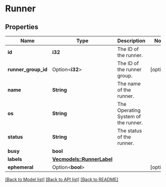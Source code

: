 # Runner

## Properties

Name | Type | Description | Notes
------------ | ------------- | ------------- | -------------
**id** | **i32** | The ID of the runner. | 
**runner_group_id** | Option<**i32**> | The ID of the runner group. | [optional]
**name** | **String** | The name of the runner. | 
**os** | **String** | The Operating System of the runner. | 
**status** | **String** | The status of the runner. | 
**busy** | **bool** |  | 
**labels** | [**Vec<models::RunnerLabel>**](runner-label.md) |  | 
**ephemeral** | Option<**bool**> |  | [optional]

[[Back to Model list]](../README.md#documentation-for-models) [[Back to API list]](../README.md#documentation-for-api-endpoints) [[Back to README]](../README.md)


